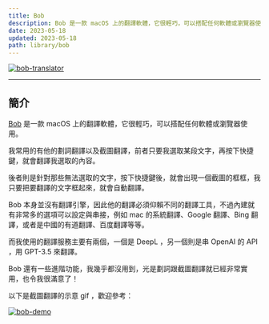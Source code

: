 ```yaml
---
title: Bob
description: Bob 是一款 macOS 上的翻譯軟體，它很輕巧，可以搭配任何軟體或瀏覽器使用。我常用的有他的劃詞翻譯以及截圖翻譯，前者只要我選取某段文字，再按下快捷鍵，就會翻譯我選取的內容。
date: 2023-05-18
updated: 2023-05-18
path: library/bob
---
```


<a href="https://pinchlime-screenshots.s3.ap-northeast-1.amazonaws.com/bob-translator_nPByXZ.webp" data-fancybox data-caption="bob-translator">
  <img src="https://pinchlime-screenshots.s3.ap-northeast-1.amazonaws.com/bob-translator_nPByXZ.webp" loading="lazy" alt="bob-translator" align="center" />
</a>
<br>

---

## 簡介

[Bob](https://bobtranslate.com/) 是一款 macOS 上的翻譯軟體，它很輕巧，可以搭配任何軟體或瀏覽器使用。

我常用的有他的劃詞翻譯以及截圖翻譯，前者只要我選取某段文字，再按下快捷鍵，就會翻譯我選取的內容。

後者則是針對那些無法選取的文字，按下快捷鍵後，就會出現一個截圖的框框，我只要把要翻譯的文字框起來，就會自動翻譯。

Bob 本身並沒有翻譯引擎，因此他的翻譯必須仰賴不同的翻譯工具，不過內建就有非常多的選項可以設定與串接，例如 mac 的系統翻譯、Google 翻譯、Bing 翻譯，或者是中國的有道翻譯、百度翻譯等等。

而我使用的翻譯服務主要有兩個，一個是 DeepL ，另一個則是串 OpenAI 的 API ，用 GPT-3.5 來翻譯。

Bob 還有一些進階功能，我幾乎都沒用到，光是劃詞跟截圖翻譯就已經非常實用，也令我很滿意了！

以下是截圖翻譯的示意 gif ，歡迎參考：

<a href="https://pinchlime-screenshots.s3.ap-northeast-1.amazonaws.com/bob-demo_cWgONu.gif" data-fancybox data-caption="bob-demo">
  <img src="https://pinchlime-screenshots.s3.ap-northeast-1.amazonaws.com/bob-demo_cWgONu.gif" loading="lazy" alt="bob-demo" align="center" />
</a>